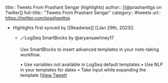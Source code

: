 title:: Tweets From Prashant Sengar (highlights)
author:: [[@prashanttgs on Twitter]]
full-title:: "Tweets From Prashant Sengar"
category:: #tweets
url:: https://twitter.com/prashanttgs

- Highlights first synced by [[Readwise]] [[Jan 29th, 2023]]
	- 🪄LogSeq SmartBocks by @aryansawhney17 
	  
	  Use SmartBlocks to insert advanced templates in your note-taking workflow.
	  
	  • Use variables not available in LogSeq default templates
	  • Use NLP in your templates for dates
	  • Take input while expanding the template ([View Tweet](https://twitter.com/prashanttgs/status/1619341617944748034))
